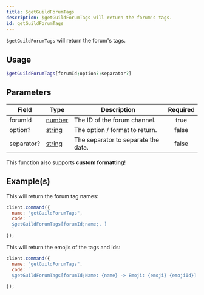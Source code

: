 ```yaml
---
title: $getGuildForumTags
description: $getGuildForumTags will return the forum's tags.
id: getGuildForumTags
---
```


`$getGuildForumTags` will return the forum's tags.

## Usage

```php
$getGuildForumTags[forumId;option?;separator?]
```

## Parameters

| Field      | Type                                                                                              | Description                         | Required |
| ---------- | ------------------------------------------------------------------------------------------------- | ----------------------------------- | :------: |
| forumId    | [number](https://developer.mozilla.org/en-US/docs/Web/JavaScript/Reference/Global_Objects/Number) | The ID of the forum channel.        |   true   |
| option?    | [string](https://developer.mozilla.org/en-US/docs/Web/JavaScript/Reference/Global_Objects/String) | The option / format to return.      |  false   |
| separator? | [string](https://developer.mozilla.org/en-US/docs/Web/JavaScript/Reference/Global_Objects/String) | The separator to separate the data. |  false   |

This function also supports **custom formatting**!

## Example(s)

This will return the forum tag names:

```javascript
client.command({
  name: "getGuildForumTags",
  code: `
  $getGuildForumTags[forumId;name;, ]
  `
});
```

This will return the emojis of the tags and ids:

```javascript
client.command({
  name: "getGuildForumTags",
  code: `
  $getGuildForumTags[forumId;Name: {name} -> Emoji: {emoji} {emojiId}]
  `
});
```
